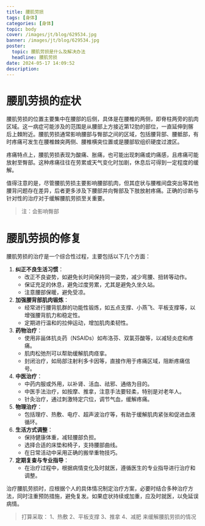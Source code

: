 ```yaml
---
title: 腰肌劳损
tags: [身体]
categories: [身体]
topic: body
cover: /images/jt/blog/629534.jpg
banner: /images/jt/blog/629534.jpg
poster:
  topic: 腰肌劳损是什么及解决办法
  headline: 腰肌劳损
date: 2024-05-17 14:09:52
description:
---
```


# 腰肌劳损的症状

腰肌劳损的位置主要集中在腰部的后侧，具体是在腰椎的两侧，即脊柱两旁的肌肉区域。这一病症可能涉及的范围是从腰部上方接近第12肋的部位，一直延伸到髂后上棘附近。腰肌劳损通常影响腰部与臀部之间的区域，包括腰背部、腰骶部，有时疼痛可发生在腰椎棘突两侧、腰椎横突位置或是腰部软组织硬度过渡区。

疼痛特点上，腰肌劳损表现为酸痛、胀痛，也可能出现刺痛或灼痛感，且疼痛可能放射至臀部。这种疼痛往往在劳累或天气变化时加剧，休息后可得到一定程度的缓解。

值得注意的是，尽管腰肌劳损主要影响腰部肌肉，但其症状与腰椎间盘突出等其他腰背问题存在差异，后者更多涉及下腰部并向臀部及下肢放射疼痛。正确的诊断与针对性的治疗对于缓解腰肌劳损至关重要。

> 注：会影响臀部

# 腰肌劳损的修复

腰肌劳损的治疗是一个综合性过程，主要包括以下几个方面：

1. **纠正不良生活习惯**：
   - 改正不良姿势，如避免长时间保持同一姿势，减少弯腰、扭转等动作。
   - 保证充足的休息，避免过度劳累，尤其是避免久坐久站。
   - 注意腰部保暖，避免受凉。
2. **加强腰背部肌肉锻炼**：
   - 经常进行腰背肌群的功能性锻炼，如五点支撑、小燕飞、平板支撑等，以增强腰背肌力和稳定性。
   - 定期进行温和的拉伸运动，增加肌肉柔韧性。
3. **药物治疗**：
   - 使用非甾体抗炎药（NSAIDs）如布洛芬、双氯芬酸等，以减轻炎症和疼痛。
   - 肌肉松弛剂可以帮助缓解肌肉痉挛。
   - 封闭治疗，如局部注射利多卡因等，直接作用于疼痛区域，阻断疼痛信号。
4. **中医治疗**：
   - 中药内服或外用，以补肾、活血、祛邪、通络为目的。
   - 中医手法治疗，如按摩、推拿，注意手法要轻柔，特别是对老年人。
   - 针灸治疗，通过刺激特定穴位，调节气血，缓解疼痛。
5. **物理治疗**：
   - 包括理疗、热敷、电疗、超声波治疗等，有助于缓解肌肉紧张和促进血液循环。
6. **生活方式调整**：
   - 保持健康体重，减轻腰部负担。
   - 选择合适的床垫和椅子，支持腰部曲线。
   - 在日常活动中采用正确的搬举重物技巧。
7. **定期复查与专业指导**：
   - 在治疗过程中，根据病情变化及时就医，遵循医生的专业指导进行治疗和调整。

治疗腰肌劳损时，应根据个人的具体情况制定治疗方案，必要时结合多种治疗方法，同时注重预防措施，避免复发。如果症状持续或加重，应及时就医，以免延误病情。

> 打算采取：
> 1、热敷  2、平板支撑 3、推拿 4、减肥  来缓解腰肌劳损的情况
